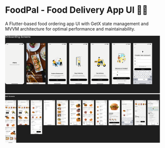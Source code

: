 # FoodPal - Food Delivery App UI 🍕📱
A Flutter-based food ordering app UI with GetX state management and MVVM architecture for optimal performance and maintainability.

![image alt](https://raw.githubusercontent.com/DevUsama007/FoodPal_app/refs/heads/main/foodPalimage2.png)
![image alt](https://github.com/DevUsama007/FoodPal_app/blob/main/foodPalimage3.png)
